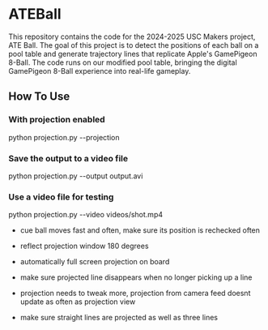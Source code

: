 # ATEBall

This repository contains the code for the 2024-2025 USC Makers project, ATE Ball. The goal of this project is to detect the positions of each ball on a pool table and generate trajectory lines that replicate Apple's GamePigeon 8-Ball. The code runs on our modified pool table, bringing the digital GamePigeon 8-Ball experience into real-life gameplay.

## How To Use

### With projection enabled
python projection.py --projection

### Save the output to a video file
python projection.py --output output.avi

### Use a video file for testing
python projection.py --video videos/shot.mp4

- cue ball moves fast and often, make sure its position is rechecked often

- reflect projection window 180 degrees

- automatically full screen projection on board

- make sure projected line disappears when no longer picking up a line

- projection needs to tweak more, projection from camera feed doesnt update as often as projection view

- make sure straight lines are projected as well as three lines


